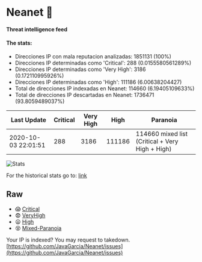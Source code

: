 # Neanet :hocho:
#### Threat intelligence feed
#### The stats:

- Direcciones IP con mala reputacion analizadas: 1851131 (100%)
- Direcciones IP determinadas como 'Critical':  288 (0.0155580561289%)
- Direcciones IP determinadas como 'Very High':  3186 (0.172110995926%)
- Direcciones IP determinadas como 'High':  111186 (6.00638204427)
- Total de direcciones IP indexadas en Neanet:  114660 (6.19405109633%)
- Total de direcciones IP descartadas en Neanet:  1736471 (93.8059489037%)

| Last Update | Critical | Very High | High | Paranoia |
| --- | --- | --- | --- | --- |
| 2020-10-03 22:01:51 | 288 | 3186 | 111186 | 114660 mixed list (Critical + Very High + High)|

![Stats](https://docs.google.com/spreadsheets/d/e/2PACX-1vSnaNMIXVabIpDJjufMlzH7poXnshF3mgd8Is1g9ytUEzVsP5my4Trn8f-xkoLLQ38xpL3HtmUexLo6/pubchart?oid=501124687&format=image)

For the historical stats go to: [link](/stats.csv)
## Raw
- :scream: [Critical](https://raw.githubusercontent.com/JavaGarcia/Neanet/master/blacklists/neanet_critical.txt)
- :fearful: [VeryHigh](https://raw.githubusercontent.com/JavaGarcia/Neanet/master/blacklists/neanet_veryHigh.txtt)
- :frowning: [High](https://raw.githubusercontent.com/JavaGarcia/Neanet/master/blacklists/neanet_high.txt)
- :dizzy_face: [Mixed-Paranoia](https://raw.githubusercontent.com/JavaGarcia/Neanet/master/blacklists/neanet_all.txt)


Your IP is indexed? You may request to takedown. [https://github.com/JavaGarcia/Neanet/issues](https://github.com/JavaGarcia/Neanet/issues)












































































































































































































































































































































































































































































































































































































































































































































































































































































































































































































































































































































































































































